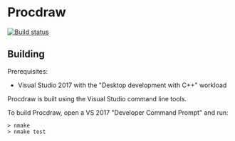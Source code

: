 # Procdraw

[![Build status](https://ci.appveyor.com/api/projects/status/4wiskg8t3hflfsuo?svg=true)](https://ci.appveyor.com/project/simonbates/procdraw)

## Building

Prerequisites:

- Visual Studio 2017 with the "Desktop development with C++" workload

Procdraw is built using the Visual Studio command line tools.

To build Procdraw, open a VS 2017 "Developer Command Prompt" and run:

    > nmake
    > nmake test
